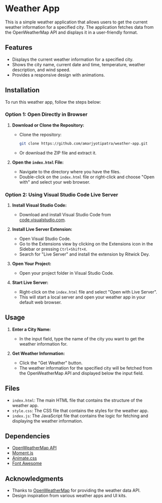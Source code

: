 # Weather App

This is a simple weather application that allows users to get the current weather information for a specified city. The application fetches data from the OpenWeatherMap API and displays it in a user-friendly format.

## Features

- Displays the current weather information for a specified city.
- Shows the city name, current date and time, temperature, weather description, and wind speed.
- Provides a responsive design with animations.

## Installation

To run this weather app, follow the steps below:

### Option 1: Open Directly in Browser

1. **Download or Clone the Repository:**
    - Clone the repository:
      ```sh
      git clone https://github.com/amarjyotipatra/weather-app.git
      ```
    - Or download the ZIP file and extract it.

2. **Open the `index.html` File:**
    - Navigate to the directory where you have the files.
    - Double-click on the `index.html` file or right-click and choose "Open with" and select your web browser.


### Option 2: Using Visual Studio Code Live Server

1. **Install Visual Studio Code:**
    - Download and install Visual Studio Code from [code.visualstudio.com](https://code.visualstudio.com/).

2. **Install Live Server Extension:**
    - Open Visual Studio Code.
    - Go to the Extensions view by clicking on the Extensions icon in the Sidebar or pressing `Ctrl+Shift+X`.
    - Search for "Live Server" and install the extension by Ritwick Dey.

3. **Open Your Project:**
    - Open your project folder in Visual Studio Code.

4. **Start Live Server:**
    - Right-click on the `index.html` file and select "Open with Live Server".
    - This will start a local server and open your weather app in your default web browser.

## Usage

1. **Enter a City Name:**
    - In the input field, type the name of the city you want to get the weather information for.

2. **Get Weather Information:**
    - Click the "Get Weather" button.
    - The weather information for the specified city will be fetched from the OpenWeatherMap API and displayed below the input field.

## Files

- `index.html`: The main HTML file that contains the structure of the weather app.
- `style.css`: The CSS file that contains the styles for the weather app.
- `index.js`: The JavaScript file that contains the logic for fetching and displaying the weather information.

## Dependencies

- [OpenWeatherMap API](https://openweathermap.org/api)
- [Moment.js](https://momentjs.com/)
- [Animate.css](https://animate.style/)
- [Font Awesome](https://fontawesome.com/)


## Acknowledgments

- Thanks to [OpenWeatherMap](https://openweathermap.org/) for providing the weather data API.
- Design inspiration from various weather apps and UI kits.
